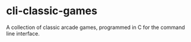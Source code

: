 # cli-classic-games
A collection of classic arcade games, programmed in C for the command line interface.
